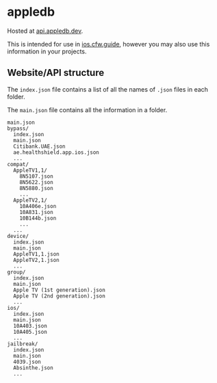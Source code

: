 # appledb

Hosted at [api.appledb.dev](https://api.appledb.dev/).

This is intended for use in [ios.cfw.guide](https://ios.cfw.guide/), however you may also use this information in your projects.

## Website/API structure

The `index.json` file contains a list of all the names of `.json` files in each folder.

The `main.json` file contains all the information in a folder.

```
main.json
bypass/
  index.json
  main.json
  Citibank.UAE.json
  ae.healthshield.app.ios.json
  ...
compat/
  AppleTV1,1/
    8N5107.json
    8N5622.json
    8N5880.json
    ...
  AppleTV2,1/
    10A406e.json
    10A831.json
    10B144b.json
    ...
  ...
device/
  index.json
  main.json
  AppleTV1,1.json
  AppleTV2,1.json
  ...
group/
  index.json
  main.json
  Apple TV (1st generation).json
  Apple TV (2nd generation).json
  ...
ios/
  index.json
  main.json
  10A403.json
  10A405.json
  ...
jailbreak/
  index.json
  main.json
  4039.json
  Absinthe.json
  ...
```
